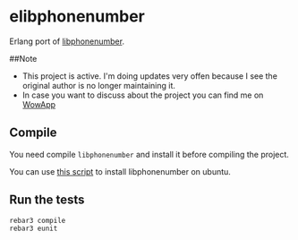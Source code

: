 elibphonenumber
===============

Erlang port of [libphonenumber](https://github.com/googlei18n/libphonenumber).

##Note

- This project is active. I'm doing updates very offen because I see the original author is no longer maintaining it.
- In case you want to discuss about the project you can find me on [WowApp][1]

## Compile

You need compile `libphonenumber` and install it before compiling the project.

You can use [this script][2] to install libphonenumber on ubuntu.

## Run the tests

```sh
rebar3 compile
rebar3 eunit
```

[1]:https://www.wowapp.com/w/silviu/Silviu-Caragea
[2]:https://github.com/silviucpp/elibphonenumber/blob/1ae8fc28722d60dde76bd723cec625ab447c5dab/build_deps.sh
